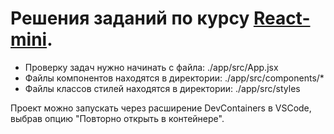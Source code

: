 # Решения заданий по курсу [React-mini](https://stepik.org/course/218079/syllabus).

- Проверку задач нужно начинать с файла: ./app/src/App.jsx
- Файлы компонентов находятся в директории: ./app/src/components/*
- Файлы классов стилей находятся в директории: ./app/src/styles

Проект можно запускать через расширение DevContainers в VSCode, выбрав опцию "Повторно открыть в контейнере".

